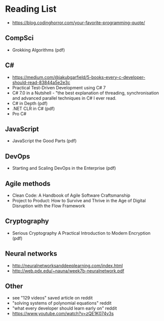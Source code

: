 # Reading List

- https://blog.codinghorror.com/your-favorite-programming-quote/

## CompSci
- Grokking Algorithms (pdf)

## C#
- https://medium.com/@jakubgarfield/5-books-every-c-developer-should-read-83844a5e2e3c
- Practical Test-Driven Development using C# 7
- C# 7.0 in a Nutshell - "the best explanation of threading, synchronisation and advanced parallel techniques in C# I ever read.
- C# in Depth (pdf)
- .NET CLR in C# (pdf)
- Pro C#

## JavaScript
- JavaScript the Good Parts (pdf)

## DevOps
- Starting and Scaling DevOps in the Enterprise (pdf)

## Agile methods
- Clean Code: A Handbook of Agile Software Craftsmanship
- Project to Product: How to Survive and Thrive in the Age of Digital Disruption with the Flow Framework

## Cryptography
- Serious Cryptography A Practical Introduction to Modern Encryption (pdf)

## Neural networks
- http://neuralnetworksanddeeplearning.com/index.html
- http://web.pdx.edu/~nauna/week7b-neuralnetwork.pdf

## Other
- see "129 videos" saved article on reddit
- "solving systems of polynomial equations" reddit
- "what every developer should learn early on" reddit
- https://www.youtube.com/watch?v=zQE1K074v3s
